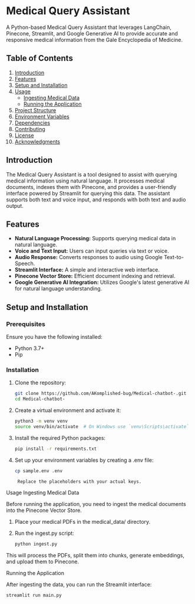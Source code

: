 # Medical Query Assistant

A Python-based Medical Query Assistant that leverages LangChain, Pinecone, Streamlit, and Google Generative AI to provide accurate and responsive medical information from the Gale Encyclopedia of Medicine.

## Table of Contents

1. [Introduction](#introduction)
2. [Features](#features)
3. [Setup and Installation](#setup-and-installation)
4. [Usage](#usage)
   - [Ingesting Medical Data](#ingesting-medical-data)
   - [Running the Application](#running-the-application)
5. [Project Structure](#project-structure)
6. [Environment Variables](#environment-variables)
7. [Dependencies](#dependencies)
8. [Contributing](#contributing)
9. [License](#license)
10. [Acknowledgments](#acknowledgments)

## Introduction

The Medical Query Assistant is a tool designed to assist with querying medical information using natural language. It processes medical documents, indexes them with Pinecone, and provides a user-friendly interface powered by Streamlit for querying this data. The assistant supports both text and voice input, and responds with both text and audio output.

## Features

- **Natural Language Processing:** Supports querying medical data in natural language.
- **Voice and Text Input:** Users can input queries via text or voice.
- **Audio Response:** Converts responses to audio using Google Text-to-Speech.
- **Streamlit Interface:** A simple and interactive web interface.
- **Pinecone Vector Store:** Efficient document indexing and retrieval.
- **Google Generative AI Integration:** Utilizes Google's latest generative AI for natural language understanding.

## Setup and Installation

### Prerequisites

Ensure you have the following installed:

- Python 3.7+
- Pip

### Installation

1. Clone the repository:

   ```bash
   git clone https://github.com/AKomplished-bug/Medical-chatbot-.git
   cd Medical-chatbot-

2. Create a virtual environment and activate it:
   
   ```bash
   python3 -m venv venv
   source venv/bin/activate  # On Windows use `venv\Scripts\activate`
   
3. Install the required Python packages:

   ```bash
   pip install -r requirements.txt

4. Set up your environment variables by creating a .env file:

   ```bash
   cp sample.env .env

    Replace the placeholders with your actual keys.

Usage
Ingesting Medical Data

Before running the application, you need to ingest the medical documents into the Pinecone Vector Store.

1. Place your medical PDFs in the medical_data/ directory.

2. Run the ingest.py script:

   ```bash
   python ingest.py

This will process the PDFs, split them into chunks, generate embeddings, and upload them to Pinecone.

Running the Application

After ingesting the data, you can run the Streamlit interface:

 ```bash
 streamlit run main.py

